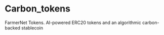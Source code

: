 # Carbon_tokens
FarmerNet Tokens. AI-powered ERC20 tokens and an algorithmic carbon-backed stablecoin
